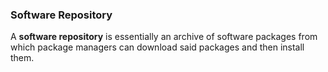 ### Software Repository
A **software repository** is essentially an archive of software packages from which package managers can download said packages and then install them.
